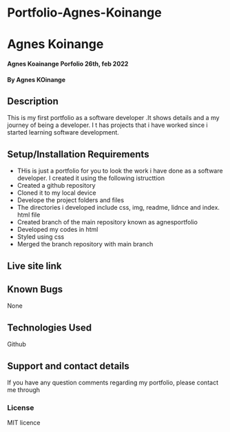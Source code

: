 # Portfolio-Agnes-Koinange
# Agnes Koinange
#### Agnes Koainange Porfolio 26th, feb 2022
#### By **Agnes KOinange**
## Description
This is my first portfolio as a software developer .It shows details and a my journey of being a developer. I t has projects that i have worked since i started learning software development.
## Setup/Installation Requirements
* THis is just a portfolio for you to look the work i have done as a software developer. I created it using the following istructtion 
* Created a github repository
* Cloned it to my local device
* Develope the project folders and files
* The directories i developed include css, img, readme, lidnce and index. html file
* Created branch of the main repository known as agnesportfolio
* Developed my codes in html
* Styled using css
* Merged the branch repository with main branch

## Live site link


## Known Bugs
None

## Technologies Used
Github

## Support and contact details
If you have any question comments regarding my portfolio, please contact me through 

### License
MIT licence
